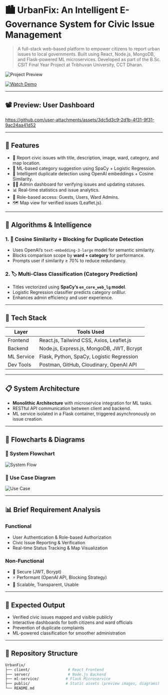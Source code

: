 # 🏙️ UrbanFix: An Intelligent E-Governance System for Civic Issue Management

> A full-stack web-based platform to empower citizens to report urban issues to local governments. Built using React, Node.js, MongoDB, and Flask-powered ML microservices. Developed as part of the B.Sc. CSIT Final Year Project at Tribhuvan University, CCT Dharan.

![Project Preview](preview.jpg) <!-- Replace with image path -->

[![Watch Demo](https://img.shields.io/badge/Watch%20Demo-Click%20Here-blue?logo=youtube)](https://your-cloud-video-link.mp4)  
<!-- Replace above with the actual video link. GitHub doesn't support direct video embedding, so link to Google Drive, Cloudinary, or YouTube. -->

---

## 📽️ Preview: User Dashboard

https://github.com/user-attachments/assets/3dc5d3c9-2d1b-4f31-9f31-9ac24aa41d52

---

## 📌 Features

- 🚀 Report civic issues with title, description, image, ward, category, and map location.
- 🧠 ML-based category suggestion using SpaCy + Logistic Regression.
- 🧭 Intelligent duplicate detection using OpenAI embeddings + Cosine Similarity.
- 🧑‍💼 Admin dashboard for verifying issues and updating statuses.
- 📊 Real-time statistics and issue analytics.
- 🧾 Role-based access: Guests, Users, Ward Admins.
- 🗺️ Map view for verified issues (Leaflet.js).

---

## 🧠 Algorithms & Intelligence

### 1. 🔁 Cosine Similarity + Blocking for Duplicate Detection
- Uses OpenAI’s `text-embedding-3-large` model for semantic similarity.
- Blocks comparison scope by **ward + category** for performance.
- Prompts user if similarity ≥ 70% to reduce redundancy.

### 2. 🏷️ Multi-Class Classification (Category Prediction)
- Titles vectorized using **SpaCy’s `en_core_web_lg` model**.
- Logistic Regression classifier predicts category onBlur.
- Enhances admin efficiency and user experience.

---

## 🧩 Tech Stack

| Layer       | Tools Used                                    |
|-------------|-----------------------------------------------|
| Frontend    | React.js, Tailwind CSS, Axios, Leaflet.js     |
| Backend     | Node.js, Express.js, MongoDB, JWT, Bcrypt     |
| ML Service  | Flask, Python, SpaCy, Logistic Regression     |
| Dev Tools   | Postman, GitHub, Cloudinary, OpenAI API       |

---

## 📋 System Architecture

- **Monolithic Architecture** with microservice integration for ML tasks.
- RESTful API communication between client and backend.
- ML service isolated in a Flask container, triggered asynchronously on issue creation.

---

## 🔄 Flowcharts & Diagrams

### 🧭 System Flowchart  
![System Flow](flowchart.png) <!-- Replace with actual image path -->

### 🧩 Use Case Diagram  
![Use Case](usecase.png) <!-- Replace with actual image path -->

---

## 📊 Brief Requirement Analysis

### Functional
- User Authentication & Role-based Authorization
- Civic Issue Reporting & Verification
- Real-time Status Tracking & Map Visualization

### Non-Functional
- 🔐 Secure (JWT, Bcrypt)
- ⚡ Performant (OpenAI API, Blocking Strategy)
- 🔧 Scalable, Transparent, Usable

---

## 🧪 Expected Output

- Verified civic issues mapped and visible publicly
- Interactive dashboards for both citizens and ward officials
- Prevention of duplicate complaints
- ML-powered classification for smoother administration

---

## 📁 Repository Structure

```bash
UrbanFix/
├── client/                 # React Frontend
├── server/                 # Node.js Backend
├── ml-service/            # Flask Microservice
├── public/                # Static assets (preview images, diagrams)
└── README.md

